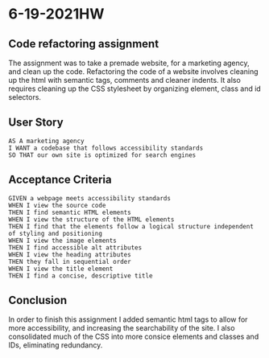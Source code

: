 # 6-19-2021HW

## Code refactoring assignment

The assignment was to take a premade website, for a marketing agency, and clean up the code.  Refactoring the code of a website involves cleaning up the html with semantic tags, comments and cleaner indents.  It also requires cleaning up the CSS stylesheet by organizing element, class and id selectors.

## User Story

```
AS A marketing agency
I WANT a codebase that follows accessibility standards
SO THAT our own site is optimized for search engines
```

## Acceptance Criteria

```
GIVEN a webpage meets accessibility standards
WHEN I view the source code
THEN I find semantic HTML elements
WHEN I view the structure of the HTML elements
THEN I find that the elements follow a logical structure independent of styling and positioning
WHEN I view the image elements
THEN I find accessible alt attributes
WHEN I view the heading attributes
THEN they fall in sequential order
WHEN I view the title element
THEN I find a concise, descriptive title
```

## Conclusion

In order to finish this assignment I added semantic html tags to allow for more accessibility, and increasing the searchability of the site.  I also consolidated much of the CSS into more consice elements and classes and IDs, eliminating redundancy.
